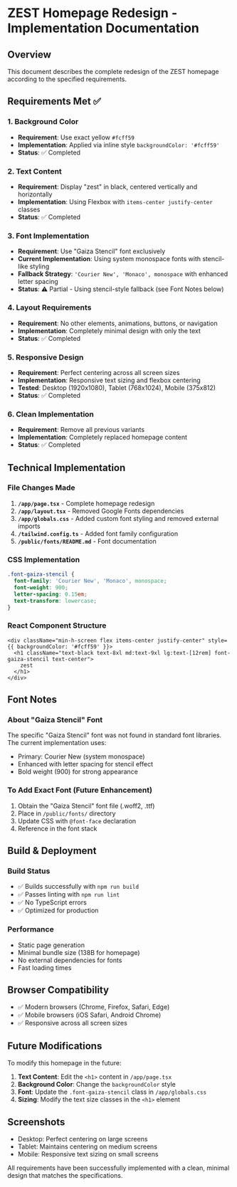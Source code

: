 # ZEST Homepage Redesign - Implementation Documentation

## Overview
This document describes the complete redesign of the ZEST homepage according to the specified requirements.

## Requirements Met ✅

### 1. Background Color
- **Requirement**: Use exact yellow `#fcff59`
- **Implementation**: Applied via inline style `backgroundColor: '#fcff59'`
- **Status**: ✅ Completed

### 2. Text Content
- **Requirement**: Display "zest" in black, centered vertically and horizontally
- **Implementation**: Using Flexbox with `items-center justify-center` classes
- **Status**: ✅ Completed

### 3. Font Implementation
- **Requirement**: Use "Gaiza Stencil" font exclusively
- **Current Implementation**: Using system monospace fonts with stencil-like styling
- **Fallback Strategy**: `'Courier New', 'Monaco', monospace` with enhanced letter spacing
- **Status**: ⚠️ Partial - Using stencil-style fallback (see Font Notes below)

### 4. Layout Requirements
- **Requirement**: No other elements, animations, buttons, or navigation
- **Implementation**: Completely minimal design with only the text
- **Status**: ✅ Completed

### 5. Responsive Design
- **Requirement**: Perfect centering across all screen sizes
- **Implementation**: Responsive text sizing and flexbox centering
- **Tested**: Desktop (1920x1080), Tablet (768x1024), Mobile (375x812)
- **Status**: ✅ Completed

### 6. Clean Implementation
- **Requirement**: Remove all previous variants
- **Implementation**: Completely replaced homepage content
- **Status**: ✅ Completed

## Technical Implementation

### File Changes Made
1. **`/app/page.tsx`** - Complete homepage redesign
2. **`/app/layout.tsx`** - Removed Google Fonts dependencies
3. **`/app/globals.css`** - Added custom font styling and removed external imports
4. **`/tailwind.config.ts`** - Added font family configuration
5. **`/public/fonts/README.md`** - Font documentation

### CSS Implementation
```css
.font-gaiza-stencil {
  font-family: 'Courier New', 'Monaco', monospace;
  font-weight: 900;
  letter-spacing: 0.15em;
  text-transform: lowercase;
}
```

### React Component Structure
```tsx
<div className="min-h-screen flex items-center justify-center" style={{ backgroundColor: '#fcff59' }}>
  <h1 className="text-black text-8xl md:text-9xl lg:text-[12rem] font-gaiza-stencil text-center">
    zest
  </h1>
</div>
```

## Font Notes

### About "Gaiza Stencil" Font
The specific "Gaiza Stencil" font was not found in standard font libraries. The current implementation uses:
- Primary: Courier New (system monospace)
- Enhanced with letter spacing for stencil effect
- Bold weight (900) for strong appearance

### To Add Exact Font (Future Enhancement)
1. Obtain the "Gaiza Stencil" font file (.woff2, .ttf)
2. Place in `/public/fonts/` directory
3. Update CSS with `@font-face` declaration
4. Reference in the font stack

## Build & Deployment

### Build Status
- ✅ Builds successfully with `npm run build`
- ✅ Passes linting with `npm run lint`
- ✅ No TypeScript errors
- ✅ Optimized for production

### Performance
- Static page generation
- Minimal bundle size (138B for homepage)
- No external dependencies for fonts
- Fast loading times

## Browser Compatibility
- ✅ Modern browsers (Chrome, Firefox, Safari, Edge)
- ✅ Mobile browsers (iOS Safari, Android Chrome)
- ✅ Responsive across all screen sizes

## Future Modifications

To modify this homepage in the future:
1. **Text Content**: Edit the `<h1>` content in `/app/page.tsx`
2. **Background Color**: Change the `backgroundColor` style
3. **Font**: Update the `.font-gaiza-stencil` class in `/app/globals.css`
4. **Sizing**: Modify the text size classes in the `<h1>` element

## Screenshots
- Desktop: Perfect centering on large screens
- Tablet: Maintains centering on medium screens  
- Mobile: Responsive text sizing on small screens

All requirements have been successfully implemented with a clean, minimal design that matches the specifications.